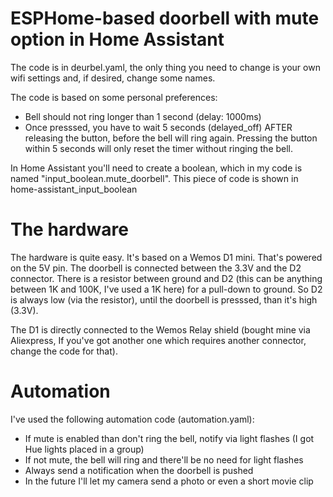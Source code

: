 # ESPHome-based doorbell with mute option in Home Assistant
The code is in deurbel.yaml, the only thing you need to change is your own wifi settings and, if desired, change some names.

The code is based on some personal preferences:
* Bell should not ring longer than 1 second (delay: 1000ms)
* Once presssed, you have to wait 5 seconds (delayed_off) AFTER releasing the button, before the bell will ring again. Pressing the button within 5 seconds will only reset the timer without ringing the bell.

In Home Assistant you'll need to create a boolean, which in my code is named "input_boolean.mute_doorbell". This piece of code is shown in home-assistant_input_boolean
# The hardware
The hardware is quite easy. It's based on a Wemos D1 mini. That's powered on the 5V pin. The doorbell is connected between the 3.3V and the D2 connector. There is a resistor between ground and D2 (this can be anything between 1K and 100K, I've used a 1K here) for a pull-down to ground. So D2 is always low (via the resistor), until the doorbell is presssed, than it's high (3.3V).

The D1 is directly connected to the Wemos Relay shield (bought mine via Aliexpress, If you've got another one which requires another connector, change the code for that).
# Automation
I've used the following automation code (automation.yaml):
* If mute is enabled than don't ring the bell, notify via light flashes (I got Hue lights placed in a group)
* If not mute, the bell will ring and there'll be no need for light flashes
* Always send a notification when the doorbell is pushed
* In the future I'll let my camera send a photo or even a short movie clip
